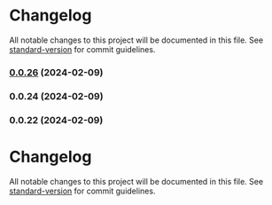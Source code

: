 # Changelog

All notable changes to this project will be documented in this file. See [standard-version](https://github.com/conventional-changelog/standard-version) for commit guidelines.

### [0.0.26](https://github.com/henrymunro/prisma-generator-test-utils/compare/v0.0.24...v0.0.26) (2024-02-09)

### 0.0.24 (2024-02-09)

### 0.0.22 (2024-02-09)

# Changelog

All notable changes to this project will be documented in this file. See [standard-version](https://github.com/conventional-changelog/standard-version) for commit guidelines.
